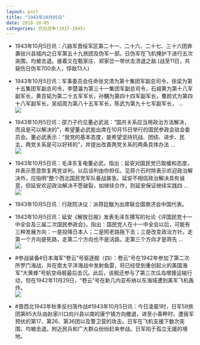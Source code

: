 ```yaml
---
layout: post
title: "1943年10月05日"
date: 2018-10-05
categories: 抗日战争(1937-1945)
---
```


<meta name="referrer" content="no-referrer" />

- 1943年10月5日讯：八路军晋绥军区第二十一、二十六、二十七、三十六团奔袭驻兴县城内之日军第五十九旅团及伪军一部。日伪军在飞机掩护下进行五次突围，均被击退。接着又在甄家庄、郑家岔一带伏击溃退之敌.(战至11日，共毙伤日伪军700余人，俘敌13人) 

- 1943年10月5日讯：军事委员会任命张文清为第十集团军副总司令，徐梁为第十五集团军副总司令，李楚瀛为第三十一集团军副总司令，石祖黄为第十八军副军长，黄百韬为第二十五军军长，孙黼为第四十四军副军长，曹颜式为第四十八军副军长，吴绍周为第八十五军军长，陈武为第九十七军副军长， ... <br/><img src="https://wx3.sinaimg.cn/large/aca367d8ly1fvxnb6vwe3j20c8090jre.jpg" />

- 1943年10月5日讯：邵力子约见董必武说：“国共关系应当用政治方法解决，而且是可以解决的”，希望董必武能出席在10月15日举行的国民参政会驻会委员会。董必武表示：“我党的基本态度，是希望坚持抗战、团结、进步、民主，两党关系是可以好转的”，并提出改善两党关系的两条具体办法 ... <br/><img src="https://wx4.sinaimg.cn/large/aca367d8ly1fvxlkr0858j20c80bxdg0.jpg" />

- 1943年10月5日讯：毛泽东复电董必武，指出：延安对国民党已取缓和态度，并表示愿意恢复两党谈判。以后谈判由你担任。见蒋介石时除表示欢迎政治解决外，应指明“整个西北国民党军队备战甚急。延安不相信政治解决具有诚意，但延安欢迎政治解决不愿破裂，如继续合作，则延安保证继续实践四 ... <br/><img src="https://wx3.sinaimg.cn/large/aca367d8ly1fvxi3xiecij20c80ftglw.jpg" />

- 1943年10月5日讯：行政院决议：派蒋廷黻为出席联合国救济会中国代表。 

- 1943年10月5日讯：延安《解放日报》发表毛泽东撰写的社论《评国民党十一中全会及三届二次国民参政会》，指出：国民党人在十一中全会以后，可能有三种发展方向：一是投降日本人；二是照老路拖下去；三是改变政治方针。走第一个方向是死路，走第二个方向也不是活路，走第三个方向才是蒋先 ... <br/><img src="https://wx1.sinaimg.cn/large/aca367d8ly1fvx5z1za5bj20c80dvgls.jpg" />

- #参战装备#日本海军“卷云”号驱逐舰（四）：卷云”号在1942年参加了第二次所罗门海战，并在南太平洋海战中发射鱼雷，将已经受到重创起火的美国海军“大黄蜂”号航空母舰最后击沉。此后，该舰还参与了第三次瓜岛增援运输行动，但在1942年11月29日，“卷云”号在新几内亚布纳以东海域遭到美军飞机轰炸。 <br/><img src="https://wx4.sinaimg.cn/large/aca367d8ly1fvx48sbe23j20d60fndij.jpg" />

- #晋西北1943年秋季反扫荡作战#1943年10月5日讯：今日凌晨1时，日军59旅团第85大队由赵家川口向兴县以南的康宁镇方向撤退，进至小善畔时，遭我军预伏的第17、第26、第36团以及警卫营的攻击。日军在飞机支援下数次突围，均被击退。附近民兵和广大群众纷纷赶来参战。日军陷于孤立无援的境地。 

